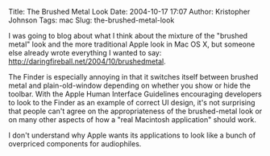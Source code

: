 Title: The Brushed Metal Look
Date: 2004-10-17 17:07
Author: Kristopher Johnson
Tags: mac
Slug: the-brushed-metal-look

I was going to blog about what I think about the mixture of the "brushed
metal" look and the more traditional Apple look in Mac OS X, but someone
else already wrote everything I wanted to say:
<http://daringfireball.net/2004/10/brushedmetal>.

The Finder is especially annoying in that it switches itself between
brushed metal and plain-old-window depending on whether you show or hide
the toolbar. With the Apple Human Interface Guidelines encouraging
developers to look to the Finder as an example of correct UI design,
it's not surprising that people can't agree on the appropriateness of
the brushed-metal look or on many other aspects of how a "real Macintosh
application" should work.

I don't understand why Apple wants its applications to look like a bunch
of overpriced components for audiophiles.


